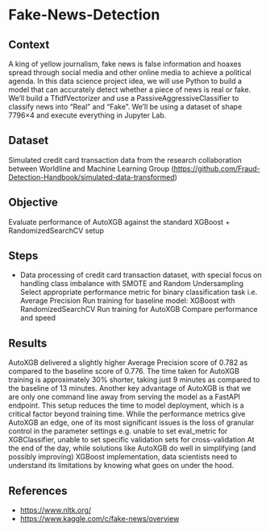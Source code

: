 # Fake-News-Detection
## Context
A king of yellow journalism, fake news is false information and hoaxes spread through social media and other online media to achieve a political agenda. In this data science project idea, we will use Python to build a model that can accurately detect whether a piece of news is real or fake. We’ll build a TfidfVectorizer and use a PassiveAggressiveClassifier to classify news into “Real” and “Fake”. We’ll be using a dataset of shape 7796×4 and execute everything in Jupyter Lab.
## Dataset
Simulated credit card transaction data from the research collaboration between Worldline and Machine Learning Group (https://github.com/Fraud-Detection-Handbook/simulated-data-transformed)
## Objective
Evaluate performance of AutoXGB against the standard XGBoost + RandomizedSearchCV setup
## Steps
* Data processing of credit card transaction dataset, with special focus on handling class imbalance with SMOTE and Random Undersampling
Select appropriate performance metric for binary classification task i.e. Average Precision
Run training for baseline model: XGBoost with RandomizedSearchCV
Run training for AutoXGB
Compare performance and speed
## Results
AutoXGB delivered a slightly higher Average Precision score of 0.782 as compared to the baseline score of 0.776.
The time taken for AutoXGB training is approximately 30% shorter, taking just 9 minutes as compared to the baseline of 13 minutes.
Another key advantage of AutoXGB is that we are only one command line away from serving the model as a FastAPI endpoint. This setup reduces the time to model deployment, which is a critical factor beyond training time.
While the performance metrics give AutoXGB an edge, one of its most significant issues is the loss of granular control in the parameter settings e.g. unable to set eval_metric for XGBClassifier, unable to set specific validation sets for cross-validation
At the end of the day, while solutions like AutoXGB do well in simplifying (and possibly improving) XGBoost implementation, data scientists need to understand its limitations by knowing what goes on under the hood.
## References
* https://www.nltk.org/
* https://www.kaggle.com/c/fake-news/overview